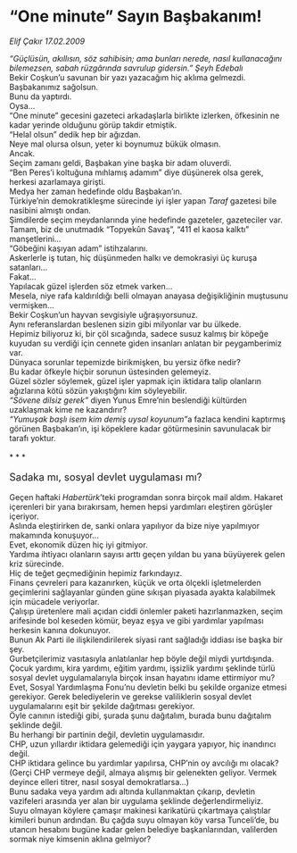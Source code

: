 # “One minute” Sayın Başbakanım!

*Elif Çakır 17.02.2009*

<div class="taraf_structure_2col_1zq">
<div class="margen_n">



 <p><i>“Güçlüsün, akıllısın, söz sahibisin; ama bunları nerede, nasıl kullanacağını bilemezsen, sabah rüzgârında savrulup gidersin.” Şeyh Edebalı</i> <br/>Bekir Coşkun’u savunan bir yazı yazacağım hiç aklıma gelmezdi. <br/>Başbakanımız sağolsun. <br/>Bunu da yaptırdı. <br/>Oysa... <br/>“One minute” gecesini gazeteci arkadaşlarla birlikte izlerken, öfkesinin ne kadar yerinde olduğunu görüp takdir etmiştik. <br/>“Helal olsun” dedik hep bir ağızdan. <br/>Neye mal olursa olsun, yeter ki boynumuz bükük olmasın. <br/>Ancak. <br/>Seçim zamanı geldi, Başbakan yine başka bir adam oluverdi. <br/>“Ben Peres’i koltuğuna mıhlamış adamım” diye düşünerek olsa gerek, herkesi azarlamaya girişti. <br/>Medya her zaman hedefinde oldu Başbakan’ın. <br/>Türkiye’nin demokratikleşme sürecinde iyi işler yapan <i>Taraf</i> gazetesi bile nasibini almıştı ondan. <br/>Şimdilerde seçim meydanlarında yine hedefinde gazeteler, gazeteciler var. <br/>Tamam, biz de unutmadık “Topyekûn Savaş”, “411 el kaosa kalktı” manşetlerini... <br/>“Göbeğini kaşıyan adam” istihzalarını. <br/>Askerlerle iş tutan, hiç düşünmeden halkı ve demokrasiyi üç kuruşa satanları... <br/>Fakat... <br/>Yapılacak güzel işlerden söz etmek varken... <br/>Mesela, niye rafa kaldırıldığı belli olmayan anayasa değişikliğinin muştusunu vermişken... <br/>Bekir Coşkun’un hayvan sevgisiyle uğraşıyorsunuz. <br/>Aynı referanslardan beslenen sizin gibi milyonlar var bu ülkede. <br/>Hepimiz biliyoruz ki, bir çöl sıcağında, sadece susuz kalmış bir köpeğe kuyudan su verdiği için cennete giden insanları anlatan bir peygamberimiz var. <br/>Dünyaca sorunlar tepemizde birikmişken, bu yersiz öfke nedir? <br/>Bu kadar öfkeyle hiçbir sorunun üstesinden gelemeyiz. <br/>Güzel sözler söylemek, güzel işler yapmak için iktidara talip olanların ağızlarına kötü sözün yakıştığını kim söyleyebilir.<i> <br/>“Sövene dilsiz gerek”</i> diyen Yunus Emre’nin beslendiği kültürden uzaklaşmak kime ne kazandırır?<i> <br/>“Yumuşak başlı isem kim demiş uysal koyunum”</i>a fazlaca kendini kaptırmış görünen Başbakan’ın, işi köpeklere kadar götürmesinin savunulacak bir tarafı yoktur. <br/><br/>* * * <br/><br/><font size="4">Sadaka mı, sosyal devlet uygulaması mı? <br/></font><br/>Geçen haftaki <i>Habertürk</i>’teki programdan sonra birçok mail aldım. Hakaret içerenleri bir yana bırakırsam, hemen hepsi yardımları eleştiren görüşler içeriyor. <br/>Aslında eleştirirken de, sanki onlara yapılıyor da bize niye yapılmıyor makamında konuşuyor... <br/>Evet, ekonomik düzen hiç iyi gitmiyor. <br/>Yardıma ihtiyacı olanların sayısı arttı geçen yıldan bu yana büyüyerek gelen kriz sürecinde. <br/>Hiç de teğet geçmediğinin hepimiz farkındayız. <br/>Finans çevreleri para kazanırken, küçük ve orta ölçekli işletmelerden geçimlerini sağlayanlar günden güne sıkışan piyasada ayakta kalabilmek için mücadele veriyorlar. <br/>Çalışıp üretenlere mali açıdan ciddi önlemler paketi hazırlanmazken, seçim arifesinde bol keseden kömür, beyaz eşya ve gibi yardımlar yapılması herkesin kanına dokunuyor. <br/>Bunun Ak Parti ile ilişkilendirilerek siyasi rant sağladığı iddiası ise başka bir şey. <br/>Gurbetçilerimiz vasıtasıyla anlatılanlar hep böyle değil miydi yurtdışında. Çocuk yardımı, kira yardımı, eğitim yardımı, işsizlik yardımı şeklinde türlü sosyal devlet uygulamalarıyla birçok insan hayatını idame ettirmiyor mu? <br/>Evet, Sosyal Yardımlaşma Fonu’nu devletin belki bu şekilde organize etmesi gerekiyor. Gerek belediyelerin ve gerekse valiliklerin sosyal devlet uygulamalarını eşit bir şekilde dağıtması gerekiyor. <br/>Öyle canının istediği gibi, şurada şunu dağıtalım, burada bunu dağıtalım şeklinde değil. <br/>Bu herhangi bir partinin değil, devletin uygulamasıdır. <br/>CHP, uzun yıllardır iktidara gelemediği için yaygara yapıyor, hiç inandırıcı değil. <br/>CHP iktidara gelince bu yardımlar yapılırsa, CHP’nin oy avcılığı mı olacak? (Gerçi CHP vermeye değil, almaya alışmış bir gelenekten geliyor. Vermek deyince elleri titrer, nasıl sosyal demokratlarsa...) <br/>Bunu sadaka veya yardım adı altında kullanmaktan çıkarıp, devletin vazifeleri arasında yer alan bir uygulama şeklinde değerlendirmeliyiz. <br/>Suyu olmayan köylere çamaşır makinesi karikatürü çıkartmaya çalıştılar kimileri bunun ardından. Bu çağda suyu olmayan köy varsa Tunceli’de, bu utancın hesabını bugüne kadar gelen belediye başkanlarından, valilerden sormak niye kimsenin aklına gelmiyor?</p>

<br/>


<div id="taraf_not">
</div>

</div>


</div>
